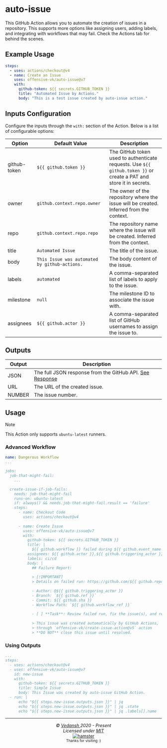 # auto-issue

This GitHub Action allows you to automate the creation of issues in a repository. This supports more options like assigning users, adding labels, and integrating with workflows that may fail. Check the Actions tab for behind the scenes.

## Example Usage

```yml
steps:
  - uses: actions/checkout@v4
  - name: Create an Issue
    uses: offensive-vk/auto-issue@v7
    with:
      github-token: ${{ secrets.GITHUB_TOKEN }}
      title: "Automated Issue by Actions."
      body: "This is a test issue created by auto-issue action."
```

## Inputs Configuration

Configure the inputs through the `with:` section of the Action. Below is a list of configurable options:

| Option    | Default Value                 | Description |
|-----------|-------------------------------|-------------|
| github-token | `${{ github.token }}` | The GitHub token used to authenticate requests. Use `${{ github.token }}` or create a PAT and store it in secrets. |
| owner     | `github.context.repo.owner`  | The owner of the repository where the issue will be created. Inferred from the context. |
| repo      | `github.context.repo.repo`   | The repository name where the issue will be created. Inferred from the context. |
| title     | `Automated Issue` | The title of the issue. |
| body      | `This Issue was automated by github-actions.` | The body content of the issue. |
| labels    | `automated` | A comma-separated list of labels to apply to the issue. |
| milestone | `null` | The milestone ID to associate the issue with. |
| assignees | `${{ github.actor }}` | A comma-separated list of GitHub usernames to assign the issue to. |

## Outputs

| Output   | Description                                                  |
|----------|--------------------------------------------------------------|
| JSON     | The full JSON response from the GitHub API. [See Response](https://docs.github.com/en/rest/issues/issues#create-an-issue) |
| URL      | The URL of the created issue.                                 |
| NUMBER   | The issue number.                                             |

## Usage

> [!NOTE]  
> This Action only supports `ubuntu-latest` runners.

### Advanced Workflow

```yml
name: Dangerous Workflow
...

jobs:
  job-that-might-fail:
    ...

  create-issue-if-job-fails:
    needs: job-that-might-fail
    runs-on: ubuntu-latest
    if: always() && needs.job-that-might-fail.result == 'failure'
    steps:
      - name: Checkout Code
        uses: actions/checkout@v4
    
      - name: Create Issue
        uses: offensive-vk/auto-issue@v7
        with:
          github-token: ${{ secrets.GITHUB_TOKEN }}
          title: |
            ${{ github.workflow }} failed during ${{ github.event_name }}
          assignees: ${{ github.actor }},${{ github.triggering_actor }}
          labels: ci/cd
          body: |
            ## Failure Report:
            
            > [!IMPORTANT]
            > Details on failed run: https://github.com/${{ github.repository }}/actions/runs/${{ github.run_id }}
    
            - Author: @${{ github.triggering_actor }}
            - Branch: `${{ github.ref }}`
            - Commit: ${{ github.sha }}
            - Workflow Path: `${{ github.workflow_ref }}`
    
            - [ ] **Task**: Review failed run, fix the issue(s), and re-run until successful.
    
            > This issue was created automatically by GitHub Actions, 
            > through `offensive-vk/create-issue-action@v5` action
            > **DO NOT** close this issue until resolved.
```

### Using Outputs

```yml
...
steps:
  - uses: actions/checkout@v4
  - uses: offensive-vk/auto-issue@v7
    id: new-issue
    with:
      github-token: ${{ secrets.GITHUB_TOKEN }}
      title: Simple Issue
      body: This Issue was created by auto-issue GitHub Action.
  - run: |
      echo "${{ steps.new-issue.outputs.json }}" | jq
      echo "${{ steps.new-issue.outputs.json }}" | jq .state
      echo "${{ steps.new-issue.outputs.json }}" | jq .labels[].name
```

***

<p align="center">
  <i>&copy; <a href="https://github.com/offensive-vk/">Vedansh </a> 2020 - Present</i><br>
  <i>Licensed under <a href="https://github.com/offensive-vk/auto-issue?tab=MIT-1-ov-file">MIT</a></i><br>
  <a href="https://github.com/TheHamsterBot"><img src="https://i.ibb.co/4KtpYxb/octocat-clean-mini.png" alt="hamster"/></a><br>
  <sup>Thanks for visiting :)</sup>
</p>

